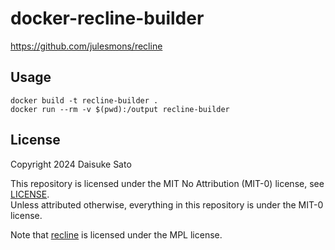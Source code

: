 # docker-recline-builder

https://github.com/julesmons/recline

## Usage

```
docker build -t recline-builder .
docker run --rm -v $(pwd):/output recline-builder
```

## License

Copyright 2024 Daisuke Sato

This repository is licensed under the MIT No Attribution (MIT-0) license, see [LICENSE](./LICENSE).  
Unless attributed otherwise, everything in this repository is under the MIT-0 license.

Note that [recline](https://github.com/julesmons/recline) is licensed under the MPL license.

